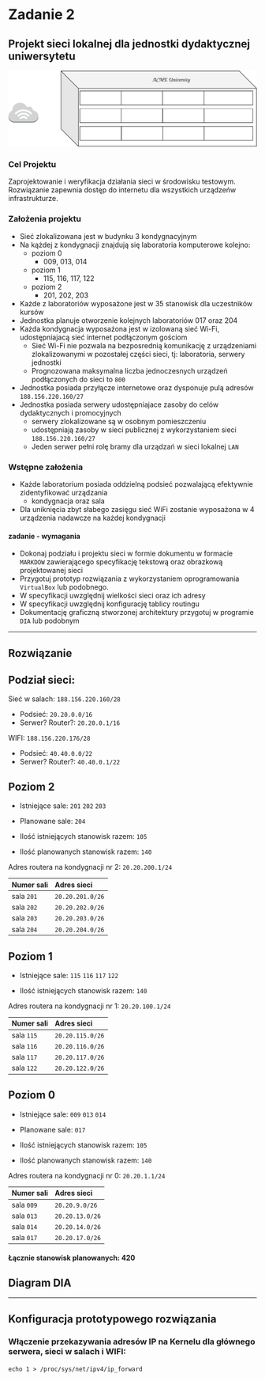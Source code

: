 # Zadanie 2

## Projekt sieci lokalnej dla jednostki dydaktycznej uniwersytetu

![budynek](budynek.svg)

### Cel Projektu
  Zaprojektowanie i weryfikacja działania sieci w środowisku testowym. 
  Rozwiązanie zapewnia dostęp do internetu dla wszystkich urządzeńw infrastrukturze.
  
### Założenia projektu

* Sieć zlokalizowana jest w budynku 3 kondygnacyjnym
* Na kążdej z kondygnacji znajdują się laboratoria komputerowe kolejno:
  * poziom 0 
    * 009, 013, 014
  * poziom 1
    * 115, 116, 117, 122
  * poziom 2
    * 201, 202, 203 
* Każde z laboratoriów wyposażone jest w 35 stanowisk dla uczestników kursów
* Jednostka planuje otworzenie kolejnych laboratoriów 017 oraz 204
* Każda kondygnacja wyposażona jest w izolowaną sieć Wi-Fi, udostępniajacą sieć internet podłączonym gościom
  * Sieć Wi-Fi nie pozwala na bezposrednią komunikację z urządzeniami zlokalizowanymi w pozostałej części sieci,
    tj: laboratoria, serwery jednostki
  * Prognozowana maksymalna liczba jednoczesnych urządzeń podłączonych do sieci to ``800``
* Jednostka posiada przyłącze internetowe oraz dysponuje pulą adresów ``188.156.220.160/27``
* Jednostka posiada serwery udostępniajace zasoby do celów dydaktycznych i promocyjnych
  * serwery zlokalizowane są w osobnym pomieszczeniu
  * udostępniają zasoby w sieci publicznej z wykorzystaniem sieci ``188.156.220.160/27``
  * Jeden serwer pełni rolę bramy dla urządzań w sieci lokalnej ``LAN``

### Wstępne założenia

* Każde laboratorium posiada oddzielną podsieć pozwalającą efektywnie zidentyfikować urządzania
  * kondygnacja oraz sala
* Dla uniknięcia zbyt słabego zasięgu sieć WiFi zostanie wyposażona w 4 urządzenia nadawcze na każdej kondygnacji
 

#### zadanie - wymagania

* Dokonaj podziału i projektu sieci w formie dokumentu w formacie ``MARKDOW`` zawierającego specyfikację tekstową oraz obrazkową
  projektowanej sieci
* Przygotuj prototyp rozwiązania z wykorzystaniem oprogramowania ``VirtualBox`` lub podobnego.
* W specyfikacji uwzględnij wielkości sieci oraz ich adresy
* W specyfikacji uwzględnij konfigurację tablicy routingu
* Dokumentację graficzną stworzonej architektury przygotuj w programie ``DIA`` lub podobnym

----------------------------------------------------------------------------------------------------------------------------------

## Rozwiązanie

Podział sieci:
---------------
Sieć w salach: ``188.156.220.160/28`` 
  * Podsieć: ``20.20.0.0/16``
  * Serwer? Router?: ``20.20.0.1/16``
  
WIFI: ``188.156.220.176/28`` 
  * Podsieć: ``40.40.0.0/22``
  * Serwer? Router?: ``40.40.0.1/22``

Poziom 2
------
* Istniejące sale: ``201`` ``202`` ``203``

* Planowane sale: ``204``

* Ilość istniejących stanowisk razem: ``105``

* Ilość planowanych stanowisk razem: ``140``

Adres routera na kondygnacji nr 2: ``20.20.200.1/24``

| Numer sali | Adres sieci |
|:-----------|:------------|
| sala ``201`` | ``20.20.201.0/26`` |
| sala ``202`` | ``20.20.202.0/26`` |
| sala ``203`` | ``20.20.203.0/26`` |
| sala ``204`` | ``20.20.204.0/26`` |

Poziom 1
------
* Istniejące sale: ``115`` ``116`` ``117`` ``122``

* Ilość istniejących stanowisk razem: ``140``

Adres routera na kondygnacji nr 1: ``20.20.100.1/24``

| Numer sali | Adres sieci |
|:-----------|:------------|
| sala ``115`` | ``20.20.115.0/26`` |
| sala ``116`` | ``20.20.116.0/26`` |
| sala ``117`` | ``20.20.117.0/26`` |
| sala ``122`` | ``20.20.122.0/26`` |

Poziom 0
--------

* Istniejące sale: ``009`` ``013`` ``014``

* Planowane sale: ``017``

* Ilość istniejących stanowisk razem: ``105``

* Ilość planowanych stanowisk razem: ``140``

Adres routera na kondygnacji nr 0: ``20.20.1.1/24``

| Numer sali | Adres sieci |
|:-----------|:------------|
| sala ``009`` | ``20.20.9.0/26`` |
| sala ``013`` | ``20.20.13.0/26`` |
| sala ``014`` | ``20.20.14.0/26`` |
| sala ``017`` | ``20.20.17.0/26`` |

#### Łącznie stanowisk planowanych: 420

Diagram DIA
----------


---

Konfiguracja prototypowego rozwiązania
-------------------------------
### Włączenie przekazywania adresów IP na Kernelu dla głównego serwera, sieci w salach i WIFI:
``echo 1 > /proc/sys/net/ipv4/ip_forward``



